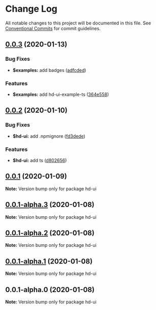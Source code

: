 # Change Log

All notable changes to this project will be documented in this file.
See [Conventional Commits](https://conventionalcommits.org) for commit guidelines.

## [0.0.3](https://github.com/hd-ui/hd-ui/compare/hd-ui@0.0.2...hd-ui@0.0.3) (2020-01-13)


### Bug Fixes

* **$examples:** add badges ([adfcded](https://github.com/hd-ui/hd-ui/commit/adfcdedc284dca0ce79d9323d93b9836c4a1fc7f))


### Features

* **$examples:** add hd-ui-example-ts ([364e558](https://github.com/hd-ui/hd-ui/commit/364e558da19a1d149aaf85083035dc834b876f9f))





## [0.0.2](https://github.com/hd-ui/hd-ui/compare/hd-ui@0.0.1...hd-ui@0.0.2) (2020-01-10)


### Bug Fixes

* **$hd-ui:** add .npmignore ([fd3dede](https://github.com/hd-ui/hd-ui/commit/fd3dede582ed14f1c395e6b4e43aced98436c1ec))


### Features

* **$hd-ui:** add ts ([d802656](https://github.com/hd-ui/hd-ui/commit/d80265605c1f13c3afc7b77b2c6d595ec97cd046))






## [0.0.1](https://github.com/hd-ui/hd-ui/compare/hd-ui@0.0.1-alpha.3...hd-ui@0.0.1) (2020-01-09)

**Note:** Version bump only for package hd-ui





## [0.0.1-alpha.3](https://github.com/hd-ui/hd-ui/compare/hd-ui@0.0.1-alpha.2...hd-ui@0.0.1-alpha.3) (2020-01-08)

**Note:** Version bump only for package hd-ui





## [0.0.1-alpha.2](https://github.com/hd-ui/hd-ui/compare/hd-ui@0.0.1-alpha.1...hd-ui@0.0.1-alpha.2) (2020-01-08)

**Note:** Version bump only for package hd-ui





## [0.0.1-alpha.1](https://github.com/hd-ui/hd-ui/compare/hd-ui@0.0.1-alpha.0...hd-ui@0.0.1-alpha.1) (2020-01-08)

**Note:** Version bump only for package hd-ui





## 0.0.1-alpha.0 (2020-01-08)

**Note:** Version bump only for package hd-ui
